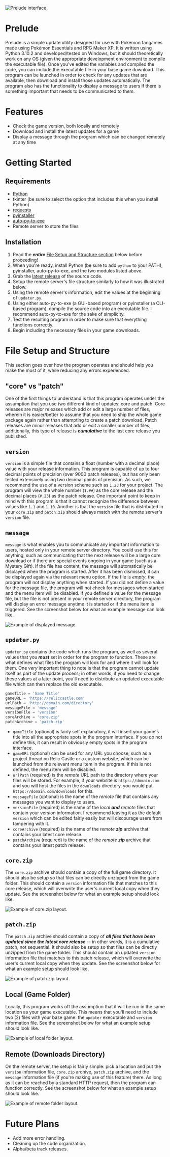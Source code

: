 ![Prelude interface.](https://media.ariastudio.dev/misc/prelude.png)

# Prelude
Prelude is a simple update utility designed for use with Pokémon fangames made using Pokémon Essentials and RPG Maker XP. It is written using Python 3.10.2 and developed/tested on Windows, but it should theoretically work on any OS (given the appropriate development environment to compile the executable file). Once you've edited the variables and compiled the code, you can include the executable file in your base game download. This program can be launched in order to check for any updates that are available, then download and install those updates automatically. The program also has the functionality to display a message to users if there is something important that needs to be communicated to them.

# Features
* Check the game version, both locally and remotely
* Download and install the latest updates for a game
* Display a message through the program which can be changed remotely at any time

# Getting Started
## Requirements
* [Python](https://www.python.org/downloads/)
 * tkinter (be sure to select the option that includes this when you install Python)
 * [requests](https://docs.python-requests.org/en/latest/user/install/#install)
* [pyinstaller](https://pyinstaller.readthedocs.io/en/stable/installation.html)
* [auto-py-to-exe](https://pypi.org/project/auto-py-to-exe/)
* Remote server to store the files

## Installation
1. Read the ***entire*** [File Setup and Structure section](#file-setup-and-structure) below before proceeding!
1. When you're ready, install Python (be sure to add `python` to your PATH), pyinstaller, auto-py-to-exe, and the two modules listed above.
1. Grab the [latest release](https://gitlab.com/ariastudios/prelude/-/releases) of the source code.
1. Setup the remote server's file structure similarly to how it was illustrated below.
1. Using the remote server's information, edit the values at the beginning of `updater.py`.
1. Using either auto-py-to-exe (a GUI-based program) or pyinstaller (a CLI-based program), compile the source code into an executable file. I recommend auto-py-to-exe for the sake of simplicity.
1. Test the resulting program in order to make sure that everything functions correctly.
1. Begin including the necessary files in your game downloads.

# File Setup and Structure
This section goes over how the program operates and should help you make the most of it, while reducing any errors experienced.

## "core" vs "patch"
One of the first things to understand is that this program operates under the assumption that you use two different kind of updates: core and patch. Core releases are major releases which add or edit a large number of files, wherein it is easier/better to assume that you need to ship the whole game package again rather than attempting to create a patch download. Patch releases are minor releases that add or edit a smaller number of files; additionally, this type of release is ***cumulative*** to the last core release you published.

## `version`
`version` is a simple file that contains a float (number with a decimal place) value with your release information. This program is capable of up to four decimal points of precision (over 9000 patch releases), but has only been tested extensively using two decimal points of precision. As such, we recommend the use of a version scheme such as `1.23` for your project. The program will view the whole number (`1.##`) as the core release and the decimal places (`#.23`) as the patch release. One important point to keep in mind with this program is that it cannot recognize the difference between values like `1.1` and `1.10`. Another is that the `version` file that is distributed in your `core.zip` and `patch.zip` should always match with the remote server's `version` file.

## `message`
`message` is what enables you to communicate any important information to users, hosted only in your remote server directory. You could use this for anything, such as communicating that the next release will be a large core download or if there are special events ongoing in your game (such as a Mystery Gift). If the file has content, the message will automatically be displayed when the program is started. After it has been dismissed, it can be displayed again via the relevant menu option. If the file is *empty*, the program will not display anything when started. If you did not define a value for the message file, the program will not check for messages when started and the menu item will be disabled. If you defined a value for the message file, but the file is not present in your remote server directory, the program will display an error message anytime it is started or if the menu item is triggered. See the screenshot below for what an example message can look like.

![Example of displayed message.](https://media.ariastudio.dev/misc/prelude-message.png)

## `updater.py`
`updater.py` contains the code which runs the program, as well as several values that you ***must*** set in order for the program to function. These are what defines what files the program will look for and where it will look for them. One *very* important thing to note is that the program cannot update itself as part of the update process; in other words, if you need to change these values at a later point, you'll need to distribute an updated executable file which can then replace the old executable.

```Python
gameTitle = 'Game Title'
gameURL = 'https://reliccastle.com'
urlPath = 'http://domain.com/directory'
messageFile = 'message'
versionFile = 'version'
coreArchive = 'core.zip'
patchArchive = 'patch.zip'
```

* `gameTitle` (optional) is fairly self explanatory, it will insert your game's title into all the appropriate spots in the program interface. If you do not define this, it can result in obviously empty spots in the program interface.
* `gameURL` (optional) can be used for any URL you choose, such as a project thread on Relic Castle or a custom website, which can be launched from the relevant menu item in the program. If this is not defined, the menu item will be disabled.
* `urlPath` (required) is the *remote* URL path to the directory where your files will be stored. For example, if your website is `https://domain.com` and you will host the files in the `downloads` directory, you would put `https://domain.com/downloads` for this.
* `messageFile` (optional) is the name of the *remote* file that contains any messages you want to display to users.
* `versionFile` (required) is the name of the *local* ***and*** *remote* files that contain your version information. I recommend leaving it as the default `version` which can be edited fairly easily but will discourage users from tampering with it.
* `coreArchive` (required) is the name of the *remote* ***zip*** archive that contains your latest core release.
* `patchArchive` (required) is the name of the *remote* ***zip*** archive that contains your latest patch release.

## `core.zip`
The `core.zip` archive should contain a copy of the full game directory. It should also be setup so that files can be directly unzipped from the game folder. This should contain a `version` information file that matches to this core release, which will overwrite the user's current local copy when they update. See the screenshot below for what an example setup should look like.

![Example of core.zip layout.](https://media.ariastudio.dev/misc/prelude-core.png)

## `patch.zip`
The `patch.zip` archive should contain a copy of ***all files that have been updated since the latest core release*** -- in other words, it is a cumulative patch, not sequential. It should also be setup so that files can be directly unzipped from the game folder. This should contain an updated `version` information file that matches to this patch release, which will overwrite the user's current local copy when they update. See the screenshot below for what an example setup should look like.

![Example of patch.zip layout.](https://media.ariastudio.dev/misc/prelude-patch.png)

## Local (Game Folder)
Locally, this program works off the assumption that it will be run in the same location as your game executable. This means that you'll need to include two (2) files with your base game: the `updater` executable and `version` information file. See the screenshot below for what an example setup should look like.

![Example of local folder layout.](https://media.ariastudio.dev/misc/prelude-local.png)

## Remote (Downloads Directory)
On the remote server, the setup is fairly simple: pick a location and put the `version` information file, `core.zip` archive, `patch.zip` archive, and the `message` information file (if you're making use of this feature) there. As long as it can be reached by a standard HTTP request, then the program can function correctly. See the screenshot below for what an example setup should look like.

![Example of remote folder layout.](https://media.ariastudio.dev/misc/prelude-remote.png)

# Future Plans
* Add more error handling.
* Cleaning up the code organization.
* Alpha/beta track releases.
